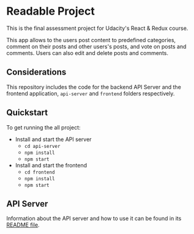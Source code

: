 # Readable Project

This is the final assessment project for Udacity's React & Redux course.

This app allows to the users post content to predefined categories, comment on their posts and other users's posts, and vote on posts and comments. Users can also edit and delete posts and comments.

## Considerations

This repository includes the code for the backend API Server and the frontend application, `api-server` and `frontend` folders respectively. 

## Quickstart

To get running the all project:

* Install and start the API server
    - `cd api-server`
    - `npm install`
    - `npm start`
* Install and start the frontend
    - `cd frontend`
    - `npm install`
    - `npm start`

## API Server

Information about the API server and how to use it can be found in its [README file](api-server/README.md).
